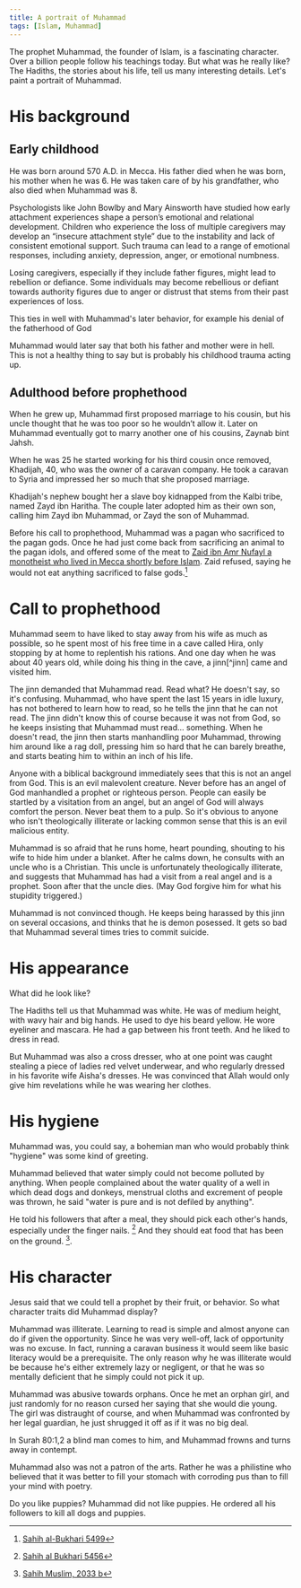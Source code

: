 ```yaml
---
title: A portrait of Muhammad
tags: [Islam, Muhammad]
---
```


The prophet Muhammad, the founder of Islam, is a fascinating character. Over a billion people follow his teachings today. But what was he really like? The Hadiths, the stories about his life, tell us many interesting details. Let's paint a portrait of Muhammad.

# His background

## Early childhood

He was born  around 570 A.D. in Mecca. His father died when he was born, his mother when he was 6. He was taken care of by his grandfather, who also died when Muhammad was 8. 

Psychologists like John Bowlby and Mary Ainsworth have studied how early attachment experiences shape a person’s emotional and relational development. Children who experience the loss of multiple caregivers may develop an “insecure attachment style” due to the instability and lack of consistent emotional support. Such trauma can lead to a range of emotional responses, including anxiety, depression, anger, or emotional numbness. 

Losing caregivers, especially if they include father figures, might lead to rebellion or defiance. Some individuals may become rebellious or defiant towards authority figures due to anger or distrust that stems from their past experiences of loss.

This ties in well with Muhammad's later behavior, for example his denial of the fatherhood of God

Muhammad would later say that both his father and mother were in hell. This is not a healthy thing to say but is probably his childhood trauma acting up. 

## Adulthood before prophethood

When he grew up, Muhammad first proposed marriage to his cousin, but his uncle thought that he was too poor so he wouldn’t allow it. Later on Muhammad eventually got to marry another one of his cousins, Zaynab bint Jahsh.

When he was 25 he started working for his third cousin once removed, Khadijah, 40, who was the owner of a caravan company. He took a caravan to Syria and impressed her so much that she proposed marriage.

Khadijah's nephew bought her a slave boy kidnapped from the Kalbi tribe, named Zayd ibn Haritha. The couple later adopted him as their own son, calling him Zayd ibn Muhammad, or Zayd the son of Muhammad.

Before  his call to prophethood, Muhammad was a pagan who sacrificed to the pagan gods. Once he had just come back from sacrificing an animal to the pagan idols, and offered some of the meat to [Zaid ibn Amr Nufayl a monotheist who lived in Mecca shortly before Islam](https://en.m.wikipedia.org/wiki/Zayd_ibn_Amr). Zaid refused, saying he would not eat anything sacrificed to false gods.[^pagan]

[^pagan]: [Sahih al-Bukhari 5499](https://sunnah.com/bukhari:5499) 


# Call to prophethood

Muhammad seem to have liked to stay away from his wife as much as possible, so he spent most of his free time in a cave called Hira, only stopping by at home to replentish his  rations. And one day when he was about 40 years old, while doing his thing in the cave, a jinn[^jinn] came and visited him.

The jinn demanded that Muhammad read. Read what? He doesn't say, so it's confusing. Muhammad, who have spent the last 15 years in idle luxury, has not bothered to learn how to read, so he tells the jinn that he can not read. The jinn didn't know this of course because it was not from God, so he keeps insisting that Muhammad must read... something. When he doesn't read, the jinn then starts manhandling poor Muhammad, throwing him around like a rag doll, pressing him so hard that he can barely breathe, and starts beating him to within an inch of his life.

Anyone with a biblical background immediately sees that this is not an angel from God. This is an evil malevolent creature. Never before has an angel of God manhandled a prophet or righteous person. People can easily be startled by a visitation from an angel, but an angel of God will always comfort the person. Never beat them to a pulp. So it's obvious to anyone who isn't theologically illiterate or lacking common sense that this is an evil malicious entity.

[^jonn]: A jinn is what we would call a demon, a spirit creature, usually of a malevolent kind. Although the Hadiths suggest that jinn can convert to Islam. [Sunan Abi Dawud 5257](https://sunnah.com/abudawud:5257)

Muhammad is so afraid that he runs home, heart pounding, shouting to his wife to hide him under a blanket. After he calms down, he consults with an uncle who is a Christian. This uncle is unfortunately theologically illiterate, and suggests that Muhammad has had a visit from a real angel and is a prophet. Soon after that the uncle dies. (May God forgive him for what his stupidity triggered.)

Muhammad is not convinced though. He keeps being harassed by this jinn on several occasions, and thinks that he is demon posessed. It gets so bad that Muhammad several times tries to commit suicide.

# His appearance

What did he look like? 

The Hadiths tell us that Muhammad was white. He was of medium height, with wavy hair and big hands. He used to dye his beard yellow. He wore eyeliner and mascara. He had a gap between his front teeth. And he liked to dress in read.

But Muhammad was also a cross dresser, who at one point was caught stealing a piece of ladies red velvet  underwear, and who regularly dressed in his favorite wife Aisha's dresses. He was convinced that Allah would only give him revelations while he was wearing her clothes.

# His hygiene

Muhammad was, you could say, a bohemian man who would probably think  "hygiene" was some kind of greeting.

Muhammad believed that water simply could not become polluted by anything. When people complained about the water quality of a well in which dead dogs and donkeys, menstrual cloths and excrement of people was thrown, he said "water is pure and is not defiled by anything".

He told his followers that after a meal, they should pick each other's hands, especially under the finger nails. [^lickfingers] And they should eat food that has been on the ground. [^groundfood].

[^lickfingers]: [Sahih al Bukhari 5456](https://sunnah.com/bukhari:5456)

[^groundfood]: [Sahih Muslim, 2033 b](https://sunnah.com/muslim:2033b)




# His character

Jesus said that we could tell a prophet by their fruit, or behavior. So what character traits did Muhammad display?

Muhammad was illiterate. Learning to read is simple and almost anyone can do if given the opportunity. Since he was very well-off, lack of opportunity was no excuse. In fact, running a caravan business it would seem like basic literacy would be a prerequisite. The only reason why he was illiterate would be because he's either extremely lazy or negligent, or that he was so mentally deficient that he simply could not pick it up.

Muhammad was abusive towards orphans. Once he met an orphan girl, and just randomly for no reason cursed her saying that she would die young. The girl was distraught of course, and when Muhammad was confronted by her legal guardian, he just shrugged it off as if it was no big deal.

In Surah 80:1,2 a blind man comes to him, and Muhammad frowns and turns away in contempt.

Muhammad also was not a patron of the arts. Rather he was a philistine who believed that it was better to fill your stomach with corroding pus than to fill your mind with poetry. 

Do you like puppies? Muhammad did not like puppies. He ordered all his followers to kill all dogs and puppies.
